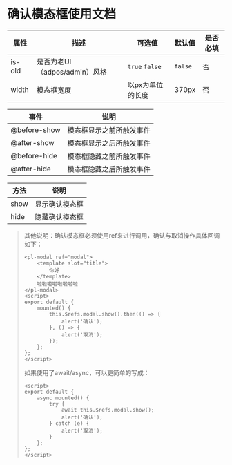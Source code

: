 # 确认模态框使用文档

| 属性     | 描述                    | 可选值            | 默认值     | 是否必填 |
| ------ | --------------------- | -------------- | ------- | ---- |
| is-old | 是否为老UI（adpos/admin）风格 | `true` `false` | `false` | 否    |
| width  | 模态框宽度                 | 以px为单位的长度      | 370px   | 否    |

| 事件           | 说明           |
| ------------ | ------------ |
| @before-show | 模态框显示之前所触发事件 |
| @after-show  | 模态框显示之后所触发事件 |
| @before-hide | 模态框隐藏之前所触发事件 |
| @after-hide  | 模态框隐藏之后所触发事件 |

| 方法   | 说明      |
| ---- | ------- |
| show | 显示确认模态框 |
| hide | 隐藏确认模态框 |



> 其他说明：确认模态框必须使用ref来进行调用，确认与取消操作具体回调如下：
>
> ```vue
> <pl-modal ref="modal">
>     <template slot="title">
>         你好
>     </template>
>     啦啦啦啦啦啦啦啦
> </pl-modal>
> <script>
> export default {
>     mounted() {
>         this.$refs.modal.show().then(() => {
>             alert('确认');
>         }, () => {
>             alert('取消');
>         });
>     };
> };
> </script>
> ```
>
> 如果使用了await/async，可以更简单的写成：
>
> ```vue
> <script>
> export default {
>     async mounted() {
>         try {
>             await this.$refs.modal.show();
>             alert('确认');
>         } catch (e) {
>             alert('取消');
>         }
>     };
> };
> </script>
> ```
>
> 